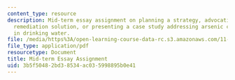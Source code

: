 ```yaml
---
content_type: resource
description: Mid-term essay assignment on planning a strategy, advocating for a specific
  remediation solution, or presenting a case study addressing arsenic contamination
  in drinking water.
file: /media/https%3A/open-learning-course-data-rc.s3.amazonaws.com/11-479j-water-and-sanitation-infrastructure-in-developing-countries-spring-2007/3b5f50482bd38534ac035998895b0e41_midterm.pdf
file_type: application/pdf
resourcetype: Document
title: Mid-term Essay Assignment
uid: 3b5f5048-2bd3-8534-ac03-5998895b0e41
---
```

